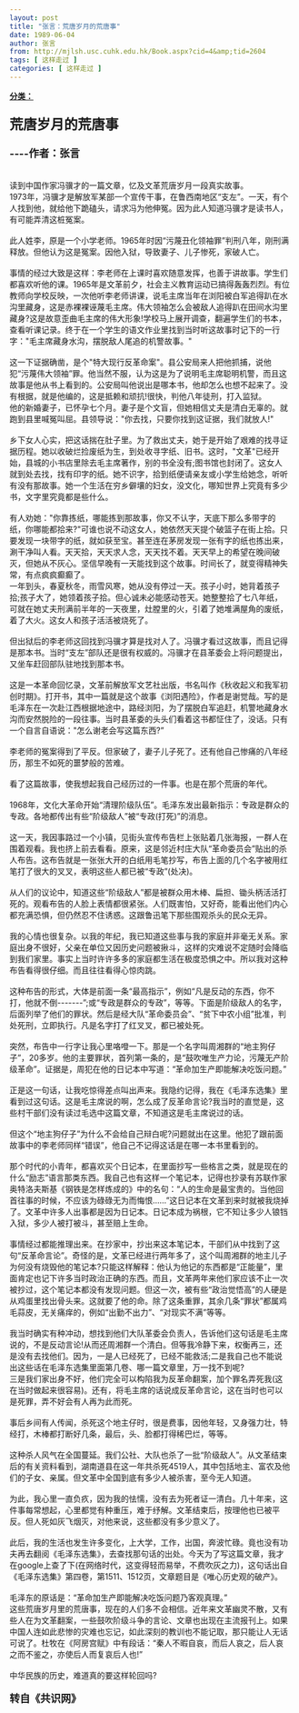 ```yaml
---
layout: post
title: "张言：荒唐岁月的荒唐事"
date: 1989-06-04
author: 张言
from: http://mjlsh.usc.cuhk.edu.hk/Book.aspx?cid=4&amp;tid=2604
tags: [ 这样走过 ]
categories: [ 这样走过 ]
---
```


<div style="margin: 15px 10px 10px 0px;">
<div>
<span id="ctl00_ContentPlaceHolder1_chapter1_SubjectLabel" style="font-weight:bold;text-decoration:underline;">
   分类：
  </span>
</div>
<div>
<b>
<font size="4">
<br/>
</font>
</b>
</div>
<div>
<b>
<font size="5">
    荒唐岁月的荒唐事
   </font>
</b>
</div>
<div>
<b>
<font size="4">
<br/>
</font>
</b>
</div>
<div>
<b>
<font size="4">
    ----作者：张言
   </font>
</b>
</div>
<div>
<br/>
</div>
<div>
<br/>
</div>
<div>
  读到中国作家冯骥才的一篇文章，忆及文革荒唐岁月一段真实故事。
 </div>
<div>
  1973年，冯骥才是解放军某部一个宣传干事，在鲁西南地区“支左”。一天，有个人找到他，就给他下跪磕头，请求冯为他伸冤。因为此人知道冯骥才是读书人，有可能弄清这桩冤案。
 </div>
<div>
<br/>
</div>
<div>
  此人姓李，原是一个小学老师。1965年时因“污蔑丑化领袖罪”判刑八年，刚刑满释放。但他认为这是冤案。因他入狱，导致妻子、儿子惨死，家破人亡。
 </div>
<div>
<br/>
</div>
<div>
  事情的经过大致是这样：李老师在上课时喜欢随意发挥，也善于讲故事。学生们都喜欢听他的课。1965年是文革前夕，社会主义教育运动已搞得轰轰烈烈。有位教师向学校反映，一次他听李老师讲课，说毛主席当年在浏阳被白军追得趴在水沟里藏身，这是赤裸裸诬蔑毛主席。伟大领袖怎么会被敌人追得趴在田间水沟里藏身?这是故意歪曲毛主席的伟大形象!学校马上展开调查，翻遍学生们的书本，查看听课记录。终于在一个学生的语文作业里找到当时听这故事时记下的一行字："毛主席藏身水沟，摆脱敌人尾追的机警故事。"
 </div>
<div>
<br/>
</div>
<div>
  这一下证据确凿，是个"特大现行反革命案"。县公安局来人把他抓捕，说他犯“污蔑伟大领袖”罪。他当然不服，认为这是为了说明毛主席聪明机警，而且这故事是他从书上看到的。公安局叫他说出是哪本书，他却怎么也想不起来了。没有根据，就是他编的，这是抵赖和顽抗!很快，判他八年徒刑，打入监狱。
 </div>
<div>
</div>
<div>
  他的新婚妻子，已怀孕七个月。妻子是个文盲，但她相信丈夫是清白无辜的。就跑到县里喊冤叫屈。县领导说："你去找，只要你找到这证据，我们就放人!"
 </div>
<div>
<br/>
</div>
<div>
  乡下女人心实，把这话揣在肚子里。为了救出丈夫，她于是开始了艰难的找寻证据历程。她以收破烂捡废纸为生，到处收寻字纸、旧书。这时，"文革"已经开始，县城的小书店里除去毛主席著作，别的书全没有;图书馆也封闭了。这女人就到处去找，找有印字的纸。她不识字，拾到纸便请亲友或小学生给她念，听听有没有那故事。她一个生活在穷乡僻壤的妇女，没文化，哪知世界上究竟有多少书，文字里究竟都是些什么。
 </div>
<div>
<br/>
</div>
<div>
  有人劝她："你靠拣纸，哪能拣到那故事，你又不认字，天底下那么多带字的纸，你哪能都拾来?"可谁也说不动这女人，她依然天天提个破篮子在街上拾。只要发现一块带字的纸，就如获至宝。甚至连在茅房发现一张有字的纸也拣出来，涮干净叫人看。天天拾，天天求人念，天天找不着。天天早上的希望在晚间破灭，但她从不灰心。坚信早晚有一天能找到这个故事。时间长了，就变得精神失常，有点疯疯癫癫了。
 </div>
<div>
</div>
<div>
  一年到头，春夏秋冬，雨雪风寒，她从没有停过一天。孩子小时，她背着孩子拾;孩子大了，她领着孩子拾。但心诚未必能感动苍天。她整整拾了七八年纸，可就在她丈夫刑满前半年的一天夜里，灶膛里的火，引着了她堆满屋角的废纸，着了大火。这女人和孩子活活被烧死了。
 </div>
<div>
<br/>
</div>
<div>
  但出狱后的李老师这回找到冯骥才算是找对人了。冯骥才看过这故事，而且记得是那本书。当时“支左”部队还是很有权威的。冯骥才在县革委会上将问题提出，又坐车赶回部队驻地找到那本书。
 </div>
<div>
<br/>
</div>
<div>
  这是一本革命回忆录，文革前解放军文艺社出版，书名叫作《秋收起义和我军初创时期》。打开书，其中一篇就是这个故事《浏阳遇险》，作者是谢觉哉。写的是毛泽东在一次赴江西根据地途中，路经浏阳，为了摆脱白军追赶，机警地藏身水沟而安然脱险的一段往事。当时县革委的头头们看着这书都怔住了，没话。只有一个自言自语说："怎么谢老会写这篇东西?”
 </div>
<div>
<br/>
</div>
<div>
  李老师的冤案得到了平反。但家破了，妻子儿子死了。还有他自己惨痛的八年经历，那生不如死的噩梦般的苦难。
 </div>
<div>
<br/>
</div>
<div>
  看了这篇故事，使我想起我自己经历过的一件事。也是在那个荒唐的年代。
 </div>
<div>
<br/>
</div>
<div>
  1968年，文化大革命开始“清理阶级队伍”。毛泽东发出最新指示：专政是群众的专政。各地都传出有些“阶级敌人”被“专政(打死)”的消息。
 </div>
<div>
<br/>
</div>
<div>
  这一天，我因事路过一个小镇，见街头宣传布告栏上张贴着几张海报，一群人在围着观看。我也挤上前去看看。原来，这是邻近村庄大队“革命委员会”贴出的杀人布告。这布告就是一张张大开的白纸用毛笔抄写，布告上面的几个名字被用红笔打了很大的叉叉，表明这些人都已被“专政”(处决)。
 </div>
<div>
<br/>
</div>
<div>
  从人们的议论中，知道这些“阶级敌人”都是被群众用木棒、扁担、锄头柄活活打死的。观看布告的人脸上表情都很紧张。人们既害怕，又好奇，能看出他们内心都充满恐惧，但仍然忍不住诱惑。这跟鲁迅笔下那些围观杀头的民众无异。
 </div>
<div>
<br/>
</div>
<div>
  我的心情也很复杂。以我的年纪，我已知道这些事与我的家庭并非毫无关系。家庭出身不很好，父亲在单位又因历史问题被揪斗，这样的灾难说不定随时会降临到我们家里。事实上当时许许多多的家庭都生活在极度恐惧之中。所以我对这种布告看得很仔细。而且往往看得心惊肉跳。
 </div>
<div>
<br/>
</div>
<div>
  这种布告的形式，大体是前面一条“最高指示”，例如“凡是反动的东西，你不打，他就不倒-------”;或“专政是群众的专政”，等等。下面是阶级敌人的名字，后面列举了他们的罪状。然后是经大队“革命委员会”、“贫下中农小组”批准，判处死刑，立即执行。凡是名字打了红叉叉，都已被处死。
 </div>
<div>
<br/>
</div>
<div>
  突然，布告中一行字让我心里咯噔一下。那是一个名字叫周湘群的“地主狗仔子”，20多岁。他的主要罪状，首列第一条的，是“鼓吹唯生产力论，污蔑无产阶级革命”。证据是，周犯在他的日记本中写道：“革命加生产即能解决吃饭问题。”
 </div>
<div>
<br/>
</div>
<div>
  正是这一句话，让我吃惊得差点叫出声来。我隐约记得，我在《毛泽东选集》里看到过这句话。这是毛主席说的啊，怎么成了反革命言论?我当时的直觉是，这些村干部们没有读过毛选中这篇文章，不知道这是毛主席说过的话。
 </div>
<div>
<br/>
</div>
<div>
  但这个“地主狗仔子”为什么不会给自己辩白呢?问题就出在这里。他犯了跟前面故事中的李老师同样“错误”，他自己不记得这话是在哪一本书里看到的。
 </div>
<div>
<br/>
</div>
<div>
  那个时代的小青年，都喜欢买个日记本，在里面抄写一些格言之类，就是现在的什么“励志”语言那类东西。我自己也有这样一个笔记本，记得也抄录有苏联作家奥特洛夫斯基《钢铁是怎样炼成的》中的名句：“人的生命是最宝贵的。当他回首往事的时候，不应该为碌碌无为而悔恨……”这日记本在文革到来时就被我烧掉了。文革中许多人出事都是因为日记本。日记本成为祸根，它不知让多少人锒铛入狱，多少人被打被斗，甚至赔上生命。
 </div>
<div>
<br/>
</div>
<div>
  事情经过都能推理出来。在抄家中，抄出来这本笔记本，干部们从中找到了这句“反革命言论”。奇怪的是，文革已经进行两年多了，这个叫周湘群的地主儿子为何没有烧毁他的笔记本?只能这样解释：他认为他记的东西都是“正能量”，里面肯定也记下许多当时政治正确的东西。而且，文革两年来他们家应该不止一次被抄过，这个笔记本都没有发现问题。但这一次，被有些“政治觉悟高”的人硬是从鸡蛋里找出骨头来。这就要了他的命。除了这条重罪，其余几条“罪状”都属鸡毛蒜皮，无关痛痒的，例如“出勤不出力”、“对现实不满”等等。
 </div>
<div>
<br/>
</div>
<div>
  我当时确实有种冲动，想找到他们大队革委会负责人，告诉他们这句话是毛主席说的，不是反动言论!从而还周湘群一个清白。但等我冷静下来，权衡再三，还是没有去找他们。因为，一是人已经死了，已经不能救活;二是我自己也不能说出这些话在毛泽东选集里面第几卷、哪一篇文章里，万一找不到呢?
 </div>
<div>
  三是我们家出身不好，他们完全可以构陷我为反革命翻案，加个罪名弄死我(这在当时做起来很容易)。还有，将毛主席的话说成反革命言论，这在当时也可以是死罪，弄不好会有人再为此而死。
 </div>
<div>
<br/>
</div>
<div>
  事后乡间有人传闻，杀死这个地主仔时，很是费事，因他年轻，又身强力壮，特经打，木棒都打断好几条，最后，头、脸都打得稀巴烂，等等。
 </div>
<div>
<br/>
</div>
<div>
  这种杀人风气在全国蔓延。我们公社、大队也杀了一批“阶级敌人”。从文革结束后的有关资料看到，湖南道县在这一年共杀死4519人，其中包括地主、富农及他们的子女、亲属。但文革中全国到底有多少人被杀害，至今无人知道。
 </div>
<div>
<br/>
</div>
<div>
  为此，我心里一直负疚，因为我的怯懦，没有去为死者证一清白。几十年来，这件事每常想起，心里都觉有种重压，难于纾解。文革结束后，按理他也已被平反。但人死如灰飞烟灭，对他来说，这些都没有多少意义了。
 </div>
<div>
<br/>
</div>
<div>
  此后，我的生活也发生许多变化，上大学，工作，出国，奔波忙碌。竟也没有功夫再去翻阅《毛泽东选集》，去查找那句话的出处。今天为了写这篇文章，我才在google上查了下(在网络时代，这变得轻而易举，不费吹灰之力)，这句话出自《毛泽东选集》第四卷，第1511、1512页，文章题目是《唯心历史观的破产》。
 </div>
<div>
<br/>
</div>
<div>
  毛泽东的原话是：“革命加生产即能解决吃饭问题乃客观真理。”
 </div>
<div>
  这些荒唐岁月里的荒唐事，现在的人们多不会相信。近年来文革幽灵不散，又有些人在为文革翻案，一些鼓吹阶级斗争的言论、文章也出现在主流报刊上。如果中国人连如此悲惨的灾难也忘记，如此深刻的教训也不能记取，那只能让人无话可说了。杜牧在《阿房宫赋》中有段话：“秦人不暇自哀，而后人哀之，后人哀之而不鉴之，亦使后人而复哀后人也!”
 </div>
<div>
<br/>
</div>
<div>
  中华民族的历史，难道真的要这样轮回吗?
 </div>
<div>
<br/>
</div>
<div>
<b>
<font size="4">
    转自《共识网》
   </font>
</b>
</div>
</div>
